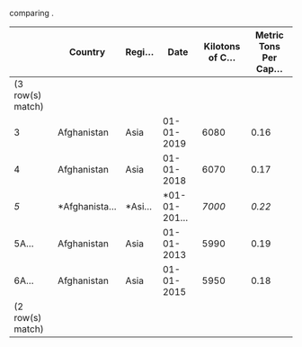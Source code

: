 comparing .

|     | Country      | Regi… | Date        | Kilotons of C… | Metric Tons Per Cap… |
| --- | ------------ | ----- | ----------- | -------------- | -------------------- |
| (3 row(s) match) |
| 3   | Afghanistan  | Asia  | 01-01-2019  | 6080           | 0.16                 |
| 4   | Afghanistan  | Asia  | 01-01-2018  | 6070           | 0.17                 |
| *5* | *Afghanista… | *Asi… | *01-01-201… | *7000*         | *0.22*               |
| 5A… | Afghanistan  | Asia  | 01-01-2013  | 5990           | 0.19                 |
| 6A… | Afghanistan  | Asia  | 01-01-2015  | 5950           | 0.18                 |
| (2 row(s) match) |

